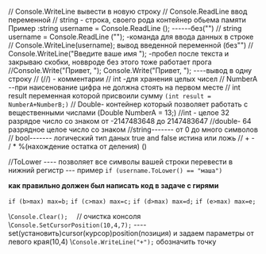 // Console.WriteLine вывести в новую строку
// Console.ReadLine ввод переменной
// string - строка, своего рода контейнер обьема памяти Пример :string username = Console.ReadLine (); ------без("")
// string username = Console.ReadLine (""); -команда для ввода данных в строке
// Console.WriteLine(username); вывод введенной переменной (без"")
// Console.WriteLine("Введите ваше имя "); -пробел после текста и закрываю скобки, новвроде без этого тоже работает прога
//Console.Write("Привет, "); Console.Write("Привет, "); ----вывод в одну строку
// (//) - комментарии 
// int -для хранения целых чисел
// NumberA --при наисенование цифра не должна стоять на первом месте
// int result переменная которой присвоили сумму 
`(int result = NumberA+NumberB;)`
// Double- контейнер который позволяет работать  с вещественными числами (Double NumberA = 13;)
//int - целое 32 разрядое число со знаком от -2147483648 до 2147483647
//double- 64 разрядное целое число со знаком 
//string------- от 0 до много символов
// bool------- логический тип даных true and false истина или ложь
// + -  / * %(нахождение остатка от деления) ()

//ToLower ---- позволяет все символы вашей строки перевести в нижний регистр --- пример `if (username.ToLower() == "маша")`

 **как правильно должен был написать код в задаче с гирями**

`if (b>max) max=b;`
`if (c>max) max=c;`
`if (d>max) max=d;`
`if (e>max) max=e;`

\\`Console.Clear();  `               //  очистка консоля
\\`Console.SetCursorPosition(10,4,7);` ----set(установить)cursor(курсор)position(позиция) и задаем параметры от левого края(10,4)
\\`Console.WriteLine("+");`   обозначить точку